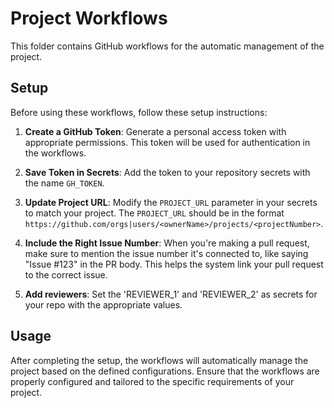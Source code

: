 # Project Workflows

This folder contains GitHub workflows for the automatic management of the project.

## Setup

Before using these workflows, follow these setup instructions:

1. **Create a GitHub Token**: Generate a personal access token with appropriate permissions. This token will be used for authentication in the workflows.

2. **Save Token in Secrets**: Add the token to your repository secrets with the name `GH_TOKEN`.

3. **Update Project URL**: Modify the `PROJECT_URL` parameter in your secrets to match your project. The `PROJECT_URL` should be in the format `https://github.com/orgs|users/<ownerName>/projects/<projectNumber>`.

4. **Include the Right Issue Number**: When you're making a pull request, make sure to mention the issue number it's connected to, like saying "Issue #123" in the PR body. This helps the system link your pull request to the correct issue.

5. **Add reviewers**: Set the 'REVIEWER_1' and 'REVIEWER_2' as secrets for your repo with the appropriate values.

## Usage

After completing the setup, the workflows will automatically manage the project based on the defined configurations. Ensure that the workflows are properly configured and tailored to the specific requirements of your project.
